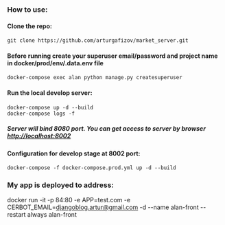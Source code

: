 ### How to use:

#### Clone the repo:

    git clone https://github.com/arturgafizov/market_server.git
    

#### Before running create your superuser email/password and project name in docker/prod/env/.data.env file

    docker-compose exec alan python manage.py createsuperuser

#### Run the local develop server:

    docker-compose up -d --build
    docker-compose logs -f
    
##### Server will bind 8080 port. You can get access to server by browser [http://localhost:8002](http://localhost:8002)


#### Configuration for develop stage at 8002 port:
    docker-compose -f docker-compose.prod.yml up -d --build

  
### My app is deployed to address:


docker run -it -p 84:80 -e APP=test.com -e CERBOT_EMAIL=djangoblog.artur@gmail.com -d --name alan-front --restart always alan-front
